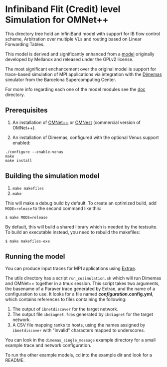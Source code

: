 Infiniband Flit (Credit) level Simulation for OMNet++
=====================================================

This directory tree hold an InfiniBand model with support for
IB flow control scheme, Arbitration over multiple VLs and routing
based on Linear Forwarding Tables.

This model is derived and significantly enhanced from a [model][1]
originally developed by Mellanox and released under the GPLv2 license.

The most significant enchancement over the original model is support
for trace-based simulation of MPI applications via integration with the
[Dimemas][2] simulator from the Barcelona Supercomputing Center.

For more info regarding each one of the model modules see the [doc](doc)
directory.

## Prerequisites

1. An installation of [OMNet++](https://omnetpp.org) or
[OMNest](https://omnest.com) (commercial version of OMNet++).

2. An installation of Dimemas, configured with the optional Venus
   support enabled:

```
./configure --enable-venus
make
make install
```

## Building the simulation model

1. `make makefiles`
2. `make`

This will make a debug build by default.  To create an optimized build,
add `MODE=release` to the second command like this:

    $ make MODE=release

By default, this will build a shared library which is needed by the
testsuite.  To build an executable instead, you need to rebuild the
makefiles:

    $ make makefiles-exe

## Running the model

You can produce input traces for MPI applications using [Extrae][3].

The utils directory has a script `run_cosimulation.sh` which will run
Dimemas and OMNet++ together in a tmux session.  This script takes two
arguments, the basename of a Paraver trace generated by Extrae, and the
name of a configuration to use.  It looks for a file named
**_configuration_.config.yml**, which contains references to files
containing the following:

1. The output of `ibnetdiscover` for the target network.
2. The output file `ibdiagnet.fdbs` generated by `ibdiagnet` for the
   target network.
3. A CSV file mapping ranks to hosts, using the names assigned by
   `ibnetdiscover` with "invalid" characters mapped to underscores.

You can look in the `dimemas_single_message` example directory for a
small example trace and network configuration.

To run the other example models, cd into the example dir and look for a README.

[1]: https://web.archive.org/web/20130811125321/http://www.mellanox.com/page/omnet
[2]: https://tools.bsc.es/dimemas
[3]: https://tools.bsc.es/extrae
